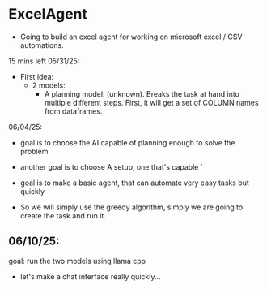 # ExcelAgent
- Going to build an excel agent for working on microsoft excel / CSV automations.

15 mins left
05/31/25:
- First idea: 
    - 2 models: 
        - A planning model: (unknown). Breaks the task at hand into multiple different steps. First, it will get a set of COLUMN names from dataframes. 



06/04/25:
- goal is to choose the AI capable of planning enough to solve the problem
- another goal is to choose A setup, one that's capable `



- goal is to make a basic agent, that can automate very easy tasks but quickly
- So we will simply use the greedy algorithm, simply we are going to create the task and run it.

06/10/25:
--
goal: run the two models using llama cpp
- let's make a chat interface really quickly... 




